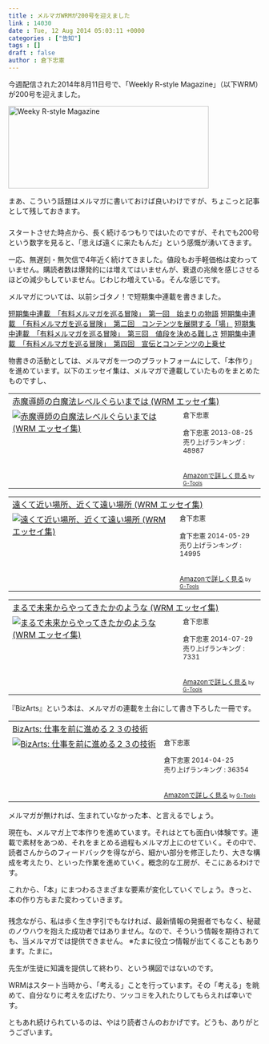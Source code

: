 ```yaml
---
title : メルマガWRMが200号を迎えました
link : 14030
date : Tue, 12 Aug 2014 05:03:11 +0000
categories : ["告知"]
tags : []
draft : false
author : 倉下忠憲
---
```


今週配信された2014年8月11日号で、「Weekly R-style Magazine」（以下WRM）が200号を迎えました。

<a href="https://rashita.net/blog/?page_id=4556" target="_blank"><img src="https://rashita.net/blog/wp-content/uploads/2010/09/mmbanner.jpg" alt="Weeky R-style Magazine" width="400" height="165" class="alignnone size-full wp-image-12201" /></a>

まあ、こういう話題はメルマガに書いておけば良いわけですが、ちょこっと記事として残しておきます。

<H3></H3>

スタートさせた時点から、長く続けるつもりではいたのですが、それでも200号という数字を見ると、「思えば遠くに来たもんだ」という感慨が湧いてきます。

一応、無遅刻・無欠信で4年近く続けてきました。値段もお手軽価格は変わっていません。購読者数は爆発的には増えてはいませんが、衰退の兆候を感じさせるほどの減少もしていません。じわじわ増えている。そんな感じです。

メルマガについては、以前シゴタノ！で短期集中連載を書きました。

<a href="http://cyblog.jp/modules/weblogs/14568" target="_blank">短期集中連載　「有料メルマガを巡る冒険」　第一回　始まりの物語</a>
<a href="http://cyblog.jp/modules/weblogs/14623" target="_blank">短期集中連載　「有料メルマガを巡る冒険」　第二回　コンテンツを展開する「場」</a>
<a href="http://cyblog.jp/modules/weblogs/14673" target="_blank">短期集中連載　「有料メルマガを巡る冒険」　第三回　値段を決める難しさ</a>
<a href="http://cyblog.jp/modules/weblogs/14744" target="_blank">短期集中連載　「有料メルマガを巡る冒険」　第四回　宣伝とコンテンツの上乗せ</a>

物書きの活動としては、メルマガを一つのプラットフォームにして、「本作り」を進めています。以下のエッセイ集は、メルマガで連載していたものをまとめたものですし、

<table  border="0" cellpadding="5"><tr><td colspan="2"><a href="http://www.amazon.co.jp/%E8%B5%A4%E9%AD%94%E5%B0%8E%E5%B8%AB%E3%81%AE%E7%99%BD%E9%AD%94%E6%B3%95%E3%83%AC%E3%83%99%E3%83%AB%E3%81%90%E3%82%89%E3%81%84%E3%81%BE%E3%81%A7%E3%81%AF-WRM-%E3%82%A8%E3%83%83%E3%82%BB%E3%82%A4%E9%9B%86-%E5%80%89%E4%B8%8B%E5%BF%A0%E6%86%B2-ebook/dp/B00ESDIAHU%3FSubscriptionId%3D15SMZCTB9V8NGR2TW082%26tag%3Drashita1000-22%26linkCode%3Dxm2%26camp%3D2025%26creative%3D165953%26creativeASIN%3DB00ESDIAHU" target="_blank">赤魔導師の白魔法レベルぐらいまでは (WRM エッセイ集)</a><img src="http://www.assoc-amazon.jp/e/ir?t=rashita1000-22&l=ur2&o=9" width="1" height="1" style="border: none;" alt="" /></td></tr><tr><td valign="top"><a href="http://www.amazon.co.jp/%E8%B5%A4%E9%AD%94%E5%B0%8E%E5%B8%AB%E3%81%AE%E7%99%BD%E9%AD%94%E6%B3%95%E3%83%AC%E3%83%99%E3%83%AB%E3%81%90%E3%82%89%E3%81%84%E3%81%BE%E3%81%A7%E3%81%AF-WRM-%E3%82%A8%E3%83%83%E3%82%BB%E3%82%A4%E9%9B%86-%E5%80%89%E4%B8%8B%E5%BF%A0%E6%86%B2-ebook/dp/B00ESDIAHU%3FSubscriptionId%3D15SMZCTB9V8NGR2TW082%26tag%3Drashita1000-22%26linkCode%3Dxm2%26camp%3D2025%26creative%3D165953%26creativeASIN%3DB00ESDIAHU" target="_blank"><img src="http://ecx.images-amazon.com/images/I/41Zm5UR6rCL._SL160_.jpg" border="0" alt="赤魔導師の白魔法レベルぐらいまでは (WRM エッセイ集)" /></a></td><td valign="top"><font size="-1">倉下忠憲 <br /><br />倉下忠憲  2013-08-25<br />売り上げランキング : 48987<br /><br /><br /><a href="http://www.amazon.co.jp/%E8%B5%A4%E9%AD%94%E5%B0%8E%E5%B8%AB%E3%81%AE%E7%99%BD%E9%AD%94%E6%B3%95%E3%83%AC%E3%83%99%E3%83%AB%E3%81%90%E3%82%89%E3%81%84%E3%81%BE%E3%81%A7%E3%81%AF-WRM-%E3%82%A8%E3%83%83%E3%82%BB%E3%82%A4%E9%9B%86-%E5%80%89%E4%B8%8B%E5%BF%A0%E6%86%B2-ebook/dp/B00ESDIAHU%3FSubscriptionId%3D15SMZCTB9V8NGR2TW082%26tag%3Drashita1000-22%26linkCode%3Dxm2%26camp%3D2025%26creative%3D165953%26creativeASIN%3DB00ESDIAHU" target="_blank">Amazonで詳しく見る</a></font><font size="-2"> by <a href="http://www.goodpic.com/mt/aws/index.html" >G-Tools</a></font></td></tr></table>

<table  border="0" cellpadding="5"><tr><td colspan="2"><a href="http://www.amazon.co.jp/%E9%81%A0%E3%81%8F%E3%81%A6%E8%BF%91%E3%81%84%E5%A0%B4%E6%89%80%E3%80%81%E8%BF%91%E3%81%8F%E3%81%A6%E9%81%A0%E3%81%84%E5%A0%B4%E6%89%80-WRM-%E3%82%A8%E3%83%83%E3%82%BB%E3%82%A4%E9%9B%86-%E5%80%89%E4%B8%8B%E5%BF%A0%E6%86%B2-ebook/dp/B00KNMMATO%3FSubscriptionId%3D15SMZCTB9V8NGR2TW082%26tag%3Drashita1000-22%26linkCode%3Dxm2%26camp%3D2025%26creative%3D165953%26creativeASIN%3DB00KNMMATO" target="_blank">遠くて近い場所、近くて遠い場所 (WRM エッセイ集)</a><img src="http://www.assoc-amazon.jp/e/ir?t=rashita1000-22&l=ur2&o=9" width="1" height="1" style="border: none;" alt="" /></td></tr><tr><td valign="top"><a href="http://www.amazon.co.jp/%E9%81%A0%E3%81%8F%E3%81%A6%E8%BF%91%E3%81%84%E5%A0%B4%E6%89%80%E3%80%81%E8%BF%91%E3%81%8F%E3%81%A6%E9%81%A0%E3%81%84%E5%A0%B4%E6%89%80-WRM-%E3%82%A8%E3%83%83%E3%82%BB%E3%82%A4%E9%9B%86-%E5%80%89%E4%B8%8B%E5%BF%A0%E6%86%B2-ebook/dp/B00KNMMATO%3FSubscriptionId%3D15SMZCTB9V8NGR2TW082%26tag%3Drashita1000-22%26linkCode%3Dxm2%26camp%3D2025%26creative%3D165953%26creativeASIN%3DB00KNMMATO" target="_blank"><img src="http://ecx.images-amazon.com/images/I/41mp0tlw%2B6L._SL160_.jpg" border="0" alt="遠くて近い場所、近くて遠い場所 (WRM エッセイ集)" /></a></td><td valign="top"><font size="-1">倉下忠憲 <br /><br />倉下忠憲  2014-05-29<br />売り上げランキング : 14995<br /><br /><br /><a href="http://www.amazon.co.jp/%E9%81%A0%E3%81%8F%E3%81%A6%E8%BF%91%E3%81%84%E5%A0%B4%E6%89%80%E3%80%81%E8%BF%91%E3%81%8F%E3%81%A6%E9%81%A0%E3%81%84%E5%A0%B4%E6%89%80-WRM-%E3%82%A8%E3%83%83%E3%82%BB%E3%82%A4%E9%9B%86-%E5%80%89%E4%B8%8B%E5%BF%A0%E6%86%B2-ebook/dp/B00KNMMATO%3FSubscriptionId%3D15SMZCTB9V8NGR2TW082%26tag%3Drashita1000-22%26linkCode%3Dxm2%26camp%3D2025%26creative%3D165953%26creativeASIN%3DB00KNMMATO" target="_blank">Amazonで詳しく見る</a></font><font size="-2"> by <a href="http://www.goodpic.com/mt/aws/index.html" >G-Tools</a></font></td></tr></table>

<table  border="0" cellpadding="5"><tr><td colspan="2"><a href="http://www.amazon.co.jp/%E3%81%BE%E3%82%8B%E3%81%A7%E6%9C%AA%E6%9D%A5%E3%81%8B%E3%82%89%E3%82%84%E3%81%A3%E3%81%A6%E3%81%8D%E3%81%9F%E3%81%8B%E3%81%AE%E3%82%88%E3%81%86%E3%81%AA-WRM-%E3%82%A8%E3%83%83%E3%82%BB%E3%82%A4%E9%9B%86-%E5%80%89%E4%B8%8B%E5%BF%A0%E6%86%B2-ebook/dp/B00M9F4DR0%3FSubscriptionId%3D15SMZCTB9V8NGR2TW082%26tag%3Drashita1000-22%26linkCode%3Dxm2%26camp%3D2025%26creative%3D165953%26creativeASIN%3DB00M9F4DR0" target="_blank">まるで未来からやってきたかのような (WRM エッセイ集)</a><img src="http://www.assoc-amazon.jp/e/ir?t=rashita1000-22&l=ur2&o=9" width="1" height="1" style="border: none;" alt="" /></td></tr><tr><td valign="top"><a href="http://www.amazon.co.jp/%E3%81%BE%E3%82%8B%E3%81%A7%E6%9C%AA%E6%9D%A5%E3%81%8B%E3%82%89%E3%82%84%E3%81%A3%E3%81%A6%E3%81%8D%E3%81%9F%E3%81%8B%E3%81%AE%E3%82%88%E3%81%86%E3%81%AA-WRM-%E3%82%A8%E3%83%83%E3%82%BB%E3%82%A4%E9%9B%86-%E5%80%89%E4%B8%8B%E5%BF%A0%E6%86%B2-ebook/dp/B00M9F4DR0%3FSubscriptionId%3D15SMZCTB9V8NGR2TW082%26tag%3Drashita1000-22%26linkCode%3Dxm2%26camp%3D2025%26creative%3D165953%26creativeASIN%3DB00M9F4DR0" target="_blank"><img src="http://ecx.images-amazon.com/images/I/41KnFi8aemL._SL160_.jpg" border="0" alt="まるで未来からやってきたかのような (WRM エッセイ集)" /></a></td><td valign="top"><font size="-1">倉下忠憲 <br /><br />倉下忠憲  2014-07-29<br />売り上げランキング : 7331<br /><br /><br /><a href="http://www.amazon.co.jp/%E3%81%BE%E3%82%8B%E3%81%A7%E6%9C%AA%E6%9D%A5%E3%81%8B%E3%82%89%E3%82%84%E3%81%A3%E3%81%A6%E3%81%8D%E3%81%9F%E3%81%8B%E3%81%AE%E3%82%88%E3%81%86%E3%81%AA-WRM-%E3%82%A8%E3%83%83%E3%82%BB%E3%82%A4%E9%9B%86-%E5%80%89%E4%B8%8B%E5%BF%A0%E6%86%B2-ebook/dp/B00M9F4DR0%3FSubscriptionId%3D15SMZCTB9V8NGR2TW082%26tag%3Drashita1000-22%26linkCode%3Dxm2%26camp%3D2025%26creative%3D165953%26creativeASIN%3DB00M9F4DR0" target="_blank">Amazonで詳しく見る</a></font><font size="-2"> by <a href="http://www.goodpic.com/mt/aws/index.html" >G-Tools</a></font></td></tr></table>

『BizArts』という本は、メルマガの連載を土台にして書き下ろした一冊です。

<table  border="0" cellpadding="5"><tr><td colspan="2"><a href="http://www.amazon.co.jp/BizArts-%E4%BB%95%E4%BA%8B%E3%82%92%E5%89%8D%E3%81%AB%E9%80%B2%E3%82%81%E3%82%8B%EF%BC%92%EF%BC%93%E3%81%AE%E6%8A%80%E8%A1%93-%E5%80%89%E4%B8%8B%E5%BF%A0%E6%86%B2-ebook/dp/B00JYDQ1SY%3FSubscriptionId%3D15SMZCTB9V8NGR2TW082%26tag%3Drashita1000-22%26linkCode%3Dxm2%26camp%3D2025%26creative%3D165953%26creativeASIN%3DB00JYDQ1SY" target="_blank">BizArts: 仕事を前に進める２３の技術</a><img src="http://www.assoc-amazon.jp/e/ir?t=rashita1000-22&l=ur2&o=9" width="1" height="1" style="border: none;" alt="" /></td></tr><tr><td valign="top"><a href="http://www.amazon.co.jp/BizArts-%E4%BB%95%E4%BA%8B%E3%82%92%E5%89%8D%E3%81%AB%E9%80%B2%E3%82%81%E3%82%8B%EF%BC%92%EF%BC%93%E3%81%AE%E6%8A%80%E8%A1%93-%E5%80%89%E4%B8%8B%E5%BF%A0%E6%86%B2-ebook/dp/B00JYDQ1SY%3FSubscriptionId%3D15SMZCTB9V8NGR2TW082%26tag%3Drashita1000-22%26linkCode%3Dxm2%26camp%3D2025%26creative%3D165953%26creativeASIN%3DB00JYDQ1SY" target="_blank"><img src="http://ecx.images-amazon.com/images/I/410cLGVXI4L._SL160_.jpg" border="0" alt="BizArts: 仕事を前に進める２３の技術" /></a></td><td valign="top"><font size="-1">倉下忠憲 <br /><br />倉下忠憲  2014-04-25<br />売り上げランキング : 36354<br /><br /><br /><a href="http://www.amazon.co.jp/BizArts-%E4%BB%95%E4%BA%8B%E3%82%92%E5%89%8D%E3%81%AB%E9%80%B2%E3%82%81%E3%82%8B%EF%BC%92%EF%BC%93%E3%81%AE%E6%8A%80%E8%A1%93-%E5%80%89%E4%B8%8B%E5%BF%A0%E6%86%B2-ebook/dp/B00JYDQ1SY%3FSubscriptionId%3D15SMZCTB9V8NGR2TW082%26tag%3Drashita1000-22%26linkCode%3Dxm2%26camp%3D2025%26creative%3D165953%26creativeASIN%3DB00JYDQ1SY" target="_blank">Amazonで詳しく見る</a></font><font size="-2"> by <a href="http://www.goodpic.com/mt/aws/index.html" >G-Tools</a></font></td></tr></table>

メルマガが無ければ、生まれていなかった本、と言えるでしょう。

現在も、メルマガ上で本作りを進めています。それはとても面白い体験です。連載で素材をあつめ、それをまとめる過程もメルマガ上にのせていく。その中で、読者さんからのフィードバックを得ながら、細かい部分を修正したり、大きな構成を考えたり、といった作業を進めていく。概念的な工房が、そこにあるわけです。

これから、「本」にまつわるさまざまな要素が変化していくでしょう。きっと、本の作り方もまた変わっていきます。

<H3></H3>

残念ながら、私は歩く生き字引でもなければ、最新情報の発掘者でもなく、秘蔵のノウハウを抱えた成功者ではありません。なので、そういう情報を期待されても、当メルマガでは提供できません。
※たまに役立つ情報が出てくることもあります。たまに。

先生が生徒に知識を提供して終わり、という構図ではないのです。

WRMはスタート当時から、「考える」ことを行っています。その「考える」を眺めて、自分なりに考えを広げたり、ツッコミを入れたりしてもらえれば幸いです。

ともあれ続けられているのは、やはり読者さんのおかげです。どうも、ありがとうございます。

